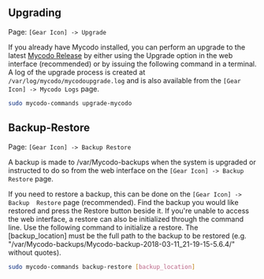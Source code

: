 ## Upgrading

Page\: `[Gear Icon] -> Upgrade`

If you already have Mycodo installed, you can perform an upgrade to the latest [Mycodo Release](https://github.com/kizniche/Mycodo/releases) by either using the Upgrade option in the web interface (recommended) or by issuing the following command in a terminal. A log of the upgrade process is created at ``/var/log/mycodo/mycodoupgrade.log`` and is also available from the `[Gear Icon] -> Mycodo Logs` page.

```bash
sudo mycodo-commands upgrade-mycodo
```

## Backup-Restore

Page\: `[Gear Icon] -> Backup Restore`

A backup is made to /var/Mycodo-backups when the system is upgraded or instructed to do so from the web interface on the ``[Gear Icon] -> Backup Restore`` page.

If you need to restore a backup, this can be done on the ``[Gear Icon] -> Backup  Restore`` page (recommended). Find the backup
you would like restored and press the Restore button beside it. If you're unable to access the web interface, a restore can also be initialized through the command line. Use the following command to initialize a restore. The \[backup_location\] must be the full path to the backup to be restored (e.g. "/var/Mycodo-backups/Mycodo-backup-2018-03-11\_21-19-15-5.6.4/" without quotes).

```bash
sudo mycodo-commands backup-restore [backup_location]
```
